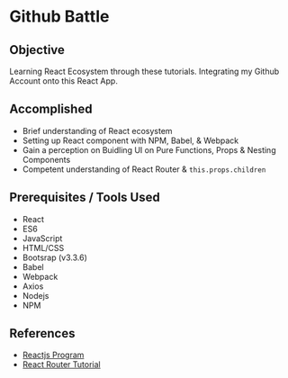 # Github Battle

## Objective

Learning React Ecosystem through these tutorials.
Integrating my Github Account onto this React App.

## Accomplished
* Brief understanding of React ecosystem
* Setting up React component with NPM, Babel, & Webpack
* Gain a perception on Buidling UI on Pure Functions, Props & Nesting Components
* Competent understanding of React Router & `this.props.children`

## Prerequisites / Tools Used
* React
* ES6
* JavaScript
* HTML/CSS
* Bootsrap (v3.3.6)
* Babel
* Webpack
* Axios
* Nodejs
* NPM

## References
* [Reactjs Program](https://github.com/ReactjsProgram/react-fundamentals-curriculum)
* [React Router Tutorial](https://github.com/reactjs/react-router-tutorial/tree/start/lessons)
